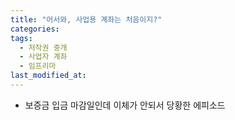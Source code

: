 ```yaml
---
title: "어서와, 사업용 계좌는 처음이지?"
categories:
tags:
  - 저작권 중개
  - 사업자 계좌
  - 임프리마
last_modified_at:
---
```


* 보증금 입금 마감일인데 이체가 안되서 당황한 에피소드
